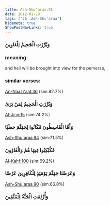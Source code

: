 ```yaml
---
title: Ash-Shu'araa:91
date: 2012-01-20
tags: ["26 .Ash-Shu'araa"]
hidemeta: true 
ShowPostNavLinks: true 
---
```

### وَبُرِّزَتِ الْجَحِيمُ لِلْغَاوِينَ
### meaning: 
and hell will be brought into view for the perverse,
### similar verses: 

[An-Naazi'aat:36](/79/36) (sim:82.7%)

### وَبُرِّزَتِ الْجَحِيمُ لِمَنْ يَرَىٰ

[Al-Jinn:15](/72/15) (sim:74.2%)

### وَأَمَّا الْقَاسِطُونَ فَكَانُوا لِجَهَنَّمَ حَطَبًا

[Ash-Shu'araa:94](/26/94) (sim:71.5%)

### فَكُبْكِبُوا فِيهَا هُمْ وَالْغَاوُونَ

[Al-Kahf:100](/18/100) (sim:69.2%)

### وَعَرَضْنَا جَهَنَّمَ يَوْمَئِذٍ لِلْكَافِرِينَ عَرْضًا

[Ash-Shu'araa:90](/26/90) (sim:66.8%)

### وَأُزْلِفَتِ الْجَنَّةُ لِلْمُتَّقِينَ
